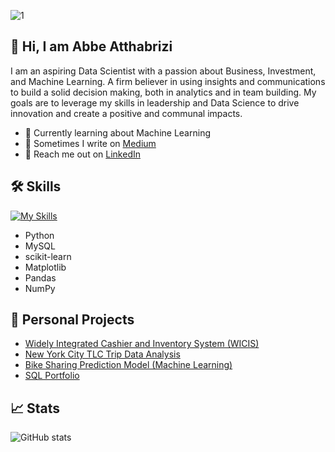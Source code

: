 
![1](https://github.com/atthabrizi/atthabrizi/assets/143374083/d3b272ef-757b-4a4e-ae76-72325b5e021d)

## 🚀 Hi, I am Abbe Atthabrizi

I am an aspiring Data Scientist with a passion about Business, Investment, and Machine Learning. A firm believer in using insights and communications to build a solid decision making, both in analytics and in team building. My goals are to leverage my skills in leadership and Data Science to drive innovation and create a positive and communal impacts.


- 🤖 Currently learning about Machine Learning 
- 📓 Sometimes I write on [Medium](https://medium.com/@atthabrizi41)
- 🔗 Reach me out on [LinkedIn](https://www.linkedin.com/in/atthabrizi/)


## 🛠️ Skills
[![My Skills](https://skillicons.dev/icons?i=py,sklearn,mysql)](https://skillicons.dev)

- Python
- MySQL
- scikit-learn
- Matplotlib
- Pandas
- NumPy


## 🌠 Personal Projects
- [Widely Integrated Cashier and Inventory System (WICIS)](https://github.com/atthabrizi/WICIS-CRUD-System) 
- [New York City TLC Trip Data Analysis](https://github.com/atthabrizi/nyc-tlc-trip-analysis) 
- [Bike Sharing Prediction Model (Machine Learning)](https://github.com/atthabrizi/bike-demand-prediction-model) 
- [SQL Portfolio](https://github.com/atthabrizi/sql)

## 📈 Stats
![GitHub stats](https://github-readme-stats.vercel.app/api?username=atthabrizi&theme=dark&show_icons=true)

